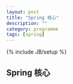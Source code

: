 ```yaml
---
layout: post
title: "Spring 核心"
description: ""
category: programme
tags: [spring]
---
```

{% include JB/setup %}

## Spring 核心